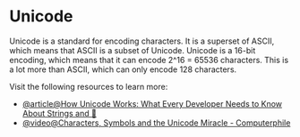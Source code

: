 # Unicode

Unicode is a standard for encoding characters. It is a superset of ASCII, which means that ASCII is a subset of Unicode. Unicode is a 16-bit encoding, which means that it can encode 2^16 = 65536 characters. This is a lot more than ASCII, which can only encode 128 characters.

Visit the following resources to learn more:

- [@article@How Unicode Works: What Every Developer Needs to Know About Strings and 🦄](https://deliciousbrains.com/how-unicode-works/)
- [@video@Characters, Symbols and the Unicode Miracle - Computerphile](https://www.youtube.com/watch?v=MijmeoH9LT4)
